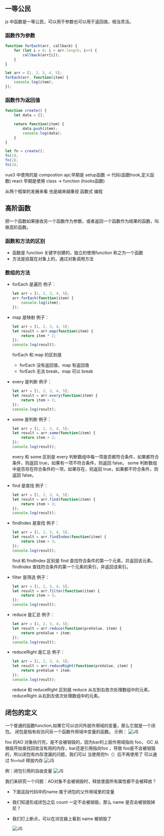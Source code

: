 ## 一等公民
js 中函数是一等公民，可以用于参数也可以用于返回值，相当灵活。

### 函数作为参数
```js
function forEach(arr, callback) {
    for (let i = 0; i < arr.length; i++) {
        callback(arr[i]);
    }
}

let arr = [1, 2, 3, 4, 5];
forEach(arr, function(item) {
    console.log(item);
});
```

### 函数作为返回值
```js
function create() {
    let data = [];

    return function(item) {
        data.push(item);
        console.log(data);
    }
}

let fn = create();
fn(1);
fn(2);
fn(3);
```

vue3 中使用的是 compostion api;早期是 setup函数 -> 代码(函数hook,定义函数)
react  早期是使用 class -> function (hooks函数)

从两个框架的发展来看  也是越来越重视 函数式 编程

## 高阶函数
把一个函数如果接收另一个函数作为参数，或者返回一个函数作为结果的函数，叫做高阶函数。

### 函数和方法的区别
- 函数是 function 关键字创建的，独立的使用function 称之为一个函数
- 方法是挂载在对象上的，通过对象调用方法

### 数组的方法
- forEach 是遍历
  例子：
  ```js
  let arr = [1, 2, 3, 4, 5];
  arr.forEach(function(item) {
      console.log(item);
  });
  ```
- map 是映射
  例子：
  ```js
  let arr = [1, 2, 3, 4, 5];
  let result = arr.map(function(item) {
      return item * 2;
  });
  console.log(result);
  ```
  forEach 和 map 的区别是
  - forEach 没有返回值，map 有返回值
  - forEach 无法 break，map 可以 break
  
- every 是判断
  例子：
  ```js
  let arr = [1, 2, 3, 4, 5];
  let result = arr.every(function(item) {
      return item > 2;
  });
  console.log(result);
  ```
- some 是判断
  例子：
  ```js
  let arr = [1, 2, 3, 4, 5];
  let result = arr.some(function(item) {
      return item > 2;
  });
  console.log(result);
  ```
  every 和 some 区别是
  every 判断数组中每一项是否都符合条件，如果都符合条件，则返回 true，如果有一项不符合条件，则返回 false。
  some 判断数组中是否存在符合条件的一项，如果存在，则返回 true，如果都不符合条件，则返回 false。

- find 是查找
  例子：
  ```js
  let arr = [1, 2, 3, 4, 5];
  let result = arr.find(function(item) {
      return item > 3;
  });
  console.log(result);
  ```
- findIndex 是查找
  例子：
  ```js
  let arr = [1, 2, 3, 4, 5];
  let result = arr.findIndex(function(item) {
      return item > 3;
  });
  console.log(result);
  ```
  find 和 findIndex 区别是
  find 查找符合条件的第一个元素，并返回该元素。
  findIndex 查找符合条件的第一个元素的索引，并返回该索引。
- filter 是筛选
  例子：
  ```js
  let arr = [1, 2, 3, 4, 5];
  let result = arr.filter(function(item) {
      return item > 3;
  });
  console.log(result);
  ```
- reduce 是汇总
  例子：
  ```js
  let arr = [1, 2, 3, 4, 5];
  let result = arr.reduce(function(preValue, item) {
      return preValue + item;
  });
  console.log(result);
  ```
- reduceRight 是汇总
  例子：
  ```js
  let arr = [1, 2, 3, 4, 5];
  let result = arr.reduceRight(function(preValue, item) {
      return preValue + item;
  });
  console.log(result);
  ```
  reduce 和 reduceRight 区别是
  reduce 从左到右依次处理数组中的元素。
  reduceRight 从右到左依次处理数组中的元素。

## 闭包的定义
  一个普通的函数function,如果它可以访问外层作用域的变量，那么它就是一个闭包。
  闭包是指有权访问另一个函数作用域中变量的函数。
  示例：
  <img :src="$withBase('/images/image-20.png')" alt="JS">

  foo 的AO 对象执行完，是不会被销毁的，因为bar的上层作用域指向 foo， GC 从根级开始查找回收没有用的内存，bar还是引用指向foo ，导致 foo是不会被销毁的，所以闭包有内存泄漏的问题，我们可以 当使用完fn（）后不再使用了 可以通过 fn=null 释放内存 
  <img :src="$withBase('/images/image-21.png')" alt="JS">

  例：闭包引用的自由变量
  <img :src="$withBase('/images/image-22.png')" alt="JS">

 我们来研究一个问题：AO对象不会被销毁时，释放里面所有属性都不会被释放？
- 下面这段代码中的name 属于闭包的父作用域里的变量
- 我们知道形成闭包之后 count 一定不会被销毁，那么 name 是否会被销毁掉尼？
- 我们打上断点，可以在浏览器上看到 name 被销毁了
  
  <img :src="$withBase('/images/image-23.png')" alt="JS">